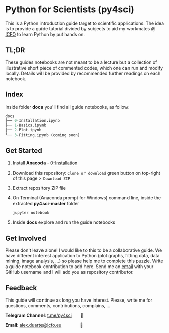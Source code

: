 # Python for Scientists (py4sci)

This is a Python introduction guide target to scientific applications. The idea is to provide a guide tutorial divided by subjects to aid my workmates @ [ICFO](https://www.icfo.eu/) to learn Python by put hands on. 

## TL;DR  

These guides notebooks are not meant to be a lecture but a collection of illustrative short piece of commented codes, which one can run and modify locally. Details will be provided by recommended further readings on each notebook.

## Index

Inside folder **docs** you'll find all guide notebooks, as follow:

```python
docs
├── 0-Installation.ipynb
├── 1-Basics.ipynb
├── 2-Plot.ipynb
└── 3-Fitting.ipynb (coming soon)
```

## Get Started

1. Install **Anacoda** - [0-Installation](https://github.com/leaxp/py4sci/blob/master/docs/0-Installation.ipynb) 

2. Download this repository: 
   `Clone or download` green button on top-right of this page  >  `Download ZIP`

3. Extract repository ZIP file

4. On Terminal (Anaconda prompt for Windows) command line, inside the extracted **py4sci-master** folder

   ```python
   jupyter notebook
   ```

5. Inside **docs** explore and run the guide notebooks

## Get Involved

Please don't leave alone! I would like to this to be a collaborative guide. We have different interest application to Python (plot graphs, fitting data, data mining, image analysis, ...) so please help me to complete this puzzle. Write a guide notebook contribution to add here. Send me an [email](mailto:alex.duarte@icfo.eu) with your GitHub username and I will add you as repository contributor.

## Feedback

This guide will continue as long you have interest. Please, write me for questions, comments, contributions, complains, ...

**Telegram Channel**:  [t.me/py4sci](https://t.me/py4sci) &nbsp;&nbsp;&nbsp;&nbsp;&nbsp; :loudspeaker:

**Email**: [alex.duarte@icfo.eu](mailto:alex.duarte@icfo.eu)&emsp;&emsp;&emsp;&emsp; :email: